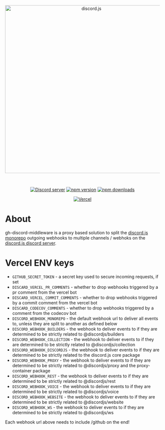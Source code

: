 <div align="center">
  <br />
  <p>
    <a href="https://discord.js.org"><img src="https://discord.js.org/static/logo.svg" width="546" alt="discord.js" /></a>
  </p>
  <br />
  <p>
    <a href="https://discord.gg/djs"><img src="https://img.shields.io/discord/222078108977594368?color=5865F2&logo=discord&logoColor=white" alt="Discord server" /></a>
    <a href="https://www.npmjs.com/package/discord.js"><img src="https://img.shields.io/npm/v/discord.js.svg?maxAge=3600" alt="npm version" /></a>
    <a href="https://www.npmjs.com/package/discord.js"><img src="https://img.shields.io/npm/dt/discord.js.svg?maxAge=3600" alt="npm downloads" /></a>
  </p>
  <p>
		<a href="https://vercel.com/?utm_source=discordjs&utm_campaign=oss"><img src="https://raw.githubusercontent.com/discordjs/discord.js/main/.github/powered-by-vercel.svg" alt="Vercel" /></a>
	</p>
</div>

# About

gh-discord-middleware is a proxy based solution to split the [discord.js monorepo](https://github.com/discordjs/discord.js) outgoing webhooks to multiple channels / webhoks on the [discord.js discord server](https://discord.gg/djs).

# Vercel ENV keys

- `GITHUB_SECRET_TOKEN` - a secret key used to secure incoming requests, if set
- `DISCARD_VERCEL_PR_COMMENTS` - whether to drop webhooks triggered by a pr comment from the vercel bot
- `DISCARD_VERCEL_COMMIT_COMMENTS` - whether to drop webhooks triggered by a commit comment from the vercel bot
- `DISCARD_CODECOV_COMMENTS` - whether to drop webhooks triggered by a comment from the codecov bot
- `DISCORD_WEBHOOK_MONOREPO` - the default webhook url to deliver all events to, unless they are split to another as defined below
- `DISCORD_WEBHOOK_BUILDERS` - the webhook to deliver events to if they are determined to be strictly related to @discordjs/builders
- `DISCORD_WEBHOOK_COLLECTION` - the webhook to deliver events to if they are determined to be strictly related to @discordjs/collection
- `DISCORD_WEBHOOK_DISCORDJS` - the webhook to deliver events to if they are determined to be strictly related to the discord.js core package
- `DISCORD_WEBHOOK_PROXY` - the webhook to deliver events to if they are determined to be strictly related to @discordjs/proxy and the proxy-container package
- `DISCORD_WEBHOOK_REST` - the webhook to deliver events to if they are determined to be strictly related to @discordjs/rest
- `DISCORD_WEBHOOK_VOICE` - the webhook to deliver events to if they are determined to be strictly related to @discordjs/voice
- `DISCORD_WEBHOOK_WEBSITE` - the webhook to deliver events to if they are determined to be strictly related to @discordjs/website
- `DISCORD_WEBHOOK_WS` - the webhook to deliver events to if they are determined to be strictly related to @discordjs/ws

Each webhook url above needs to include /github on the end!
